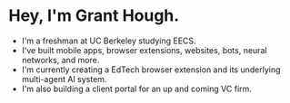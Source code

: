 # Hey, I'm Grant Hough.

- I'm a freshman at UC Berkeley studying EECS.
- I've built mobile apps, browser extensions, websites, bots, neural networks, and more.
- I'm currently creating a EdTech browser extension and its underlying multi-agent AI system.
- I'm also building a client portal for an up and coming VC firm.
<!-- [![Grant's Most Used Languages](https://github-readme-stats.vercel.app/api/top-langs/?username=granthough&layout=compact)](https://github.com/anuraghazra/github-readme-stats)
 -->
<!--[![Grant's Most Used Languages](https://github-readme-stats.vercel.app/api/top-langs/?username=granthough&exclude_repo=band-aid,skinhub)](https://github.com/anuraghazra/github-readme-stats)

![](https://komarev.com/ghpvc/?username=granthough)
